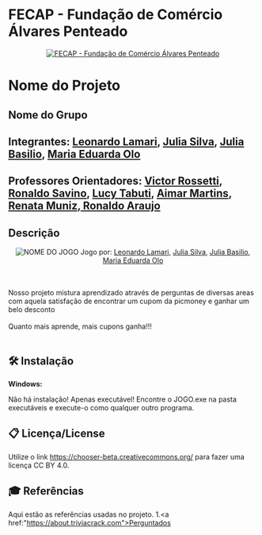 # FECAP - Fundação de Comércio Álvares Penteado

<p align="center">
<a href= "https://www.fecap.br/"><img src="https://encrypted-tbn0.gstatic.com/images?q=tbn:ANd9GcRhZPrRa89Kma0ZZogxm0pi-tCn_TLKeHGVxywp-LXAFGR3B1DPouAJYHgKZGV0XTEf4AE&usqp=CAU" alt="FECAP - Fundação de Comércio Álvares Penteado" border="0"></a>
</p>

# Nome do Projeto

## Nome do Grupo

## Integrantes: <a href="https://github.com/LeonardoLamar12">Leonardo Lamari</a>, <a href="https://github.com/Juliassilvaa">Julia Silva</a>, <a href="https://github.com/JuliaBasilio16">Julia Basilio</a>, <a href="https://github.com/MariaEduardaOlo">Maria Eduarda Olo</a>

## Professores Orientadores: <a href="">Victor Rossetti</a>, <a href="">Ronaldo Savino</a>, <a href="">Lucy Tabuti</a>, <a href="">Aimar Martins</a>, <a href="">Renata Muniz</a>,<a href=""> Ronaldo Araujo </a>

## Descrição

<p align="center">
<img src="https://pix4free.org/assets/library/2021-01-20/originals/game.jpg" alt="NOME DO JOGO" border="0">
  Jogo por: <a href="https://github.com/LeonardoLamar12">Leonardo Lamari</a>, <a href="https://github.com/Juliassilvaa">Julia Silva</a>, <a href="https://github.com/JuliaBasilio16">Julia Basilio</a>, <a href="https://github.com/MariaEduardaOlo">Maria Eduarda Olo</a>
</p>

<br><br>
Nosso projeto mistura aprendizado através de perguntas de diversas areas com aquela satisfação de encontrar um cupom da picmoney e ganhar um belo desconto
<br><br>
Quanto mais aprende, mais cupons ganha!!!
<br><br>

## 🛠 Instalação
<b>Windows:</b>

Não há instalação! Apenas executável!
Encontre o JOGO.exe na pasta executáveis e execute-o como qualquer outro programa.

## 📋 Licença/License
Utilize o link <https://chooser-beta.creativecommons.org/> para fazer uma licença CC BY 4.0.

## 🎓 Referências

Aqui estão as referências usadas no projeto.
1.<a href:"https://about.triviacrack.com">Perguntados</a>
